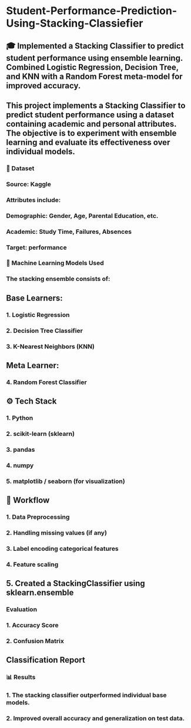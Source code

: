 # Student-Performance-Prediction-Using-Stacking-Classiefier
## 🎓 Implemented a Stacking Classifier to predict student performance using ensemble learning. Combined Logistic Regression, Decision Tree, and KNN with a Random Forest meta-model for improved accuracy.
## This project implements a Stacking Classifier to predict student performance using a dataset containing academic and personal attributes. The objective is to experiment with ensemble learning and evaluate its effectiveness over individual models.

### 📂 Dataset
### Source: Kaggle

### Attributes include:

### Demographic: Gender, Age, Parental Education, etc.

### Academic: Study Time, Failures, Absences

### Target: performance

### 🧠 Machine Learning Models Used
### The stacking ensemble consists of:

## Base Learners:

### 1. Logistic Regression

### 2. Decision Tree Classifier

### 3. K-Nearest Neighbors (KNN)

## Meta Learner:

### 4. Random Forest Classifier

## ⚙️ Tech Stack
### 1.  Python
### 2. scikit-learn (sklearn)
### 3. pandas
### 4. numpy
### 5. matplotlib / seaborn (for visualization)

## 🚀 Workflow
### 1. Data Preprocessing
### 2. Handling missing values (if any)
### 3. Label encoding categorical features
### 4. Feature scaling
## 5. Created a StackingClassifier using sklearn.ensemble

### Evaluation
### 1. Accuracy Score
### 2. Confusion Matrix

## Classification Report

### 📊 Results
### 1. The stacking classifier outperformed individual base models.

### 2. Improved overall accuracy and generalization on test data.
